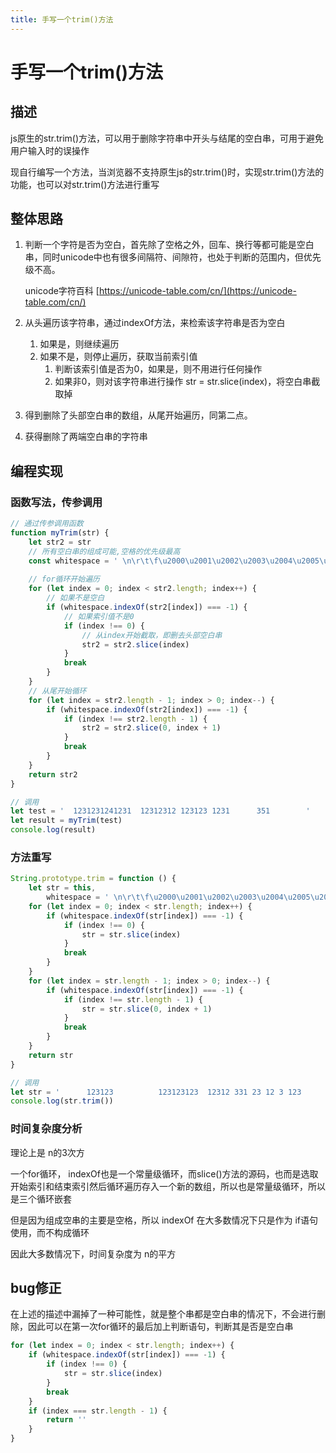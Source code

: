 ```yaml
---
title: 手写一个trim()方法
---
```

# 手写一个trim()方法

## 描述

js原生的str.trim()方法，可以用于删除字符串中开头与结尾的空白串，可用于避免用户输入时的误操作

现自行编写一个方法，当浏览器不支持原生js的str.trim()时，实现str.trim()方法的功能，也可以对str.trim()方法进行重写



## 整体思路

1. 判断一个字符是否为空白，首先除了空格之外，回车、换行等都可能是空白串，同时unicode中也有很多间隔符、间隙符，也处于判断的范围内，但优先级不高。

   unicode字符百科 [https://unicode-table.com/cn/](https://unicode-table.com/cn/)

2. 从头遍历该字符串，通过indexOf方法，来检索该字符串是否为空白

   1. 如果是，则继续遍历
   2. 如果不是，则停止遍历，获取当前索引值
      1. 判断该索引值是否为0，如果是，则不用进行任何操作
      2. 如果非0，则对该字符串进行操作 str = str.slice(index)，将空白串截取掉

3. 得到删除了头部空白串的数组，从尾开始遍历，同第二点。

4. 获得删除了两端空白串的字符串



## 编程实现

### 函数写法，传参调用

```javascript
// 通过传参调用函数
function myTrim(str) {
    let str2 = str
    // 所有空白串的组成可能,空格的优先级最高
    const whitespace = ' \n\r\t\f\u2000\u2001\u2002\u2003\u2004\u2005\u2006\u2007\u2008\u2009\u200a\u200b\u2028\u2029\u202f\u3000'
    
    // for循环开始遍历
    for (let index = 0; index < str2.length; index++) {
        // 如果不是空白
        if (whitespace.indexOf(str2[index]) === -1) {
            // 如果索引值不是0
            if (index !== 0) {
                // 从index开始截取，即删去头部空白串
                str2 = str2.slice(index)
            }
            break
        }
    }
    // 从尾开始循环
    for (let index = str2.length - 1; index > 0; index--) {
        if (whitespace.indexOf(str2[index]) === -1) {
            if (index !== str2.length - 1) {
                str2 = str2.slice(0, index + 1)
            }
            break
        }
    }
    return str2
}

// 调用
let test = '  1231231241231  12312312 123123 1231      351        '
let result = myTrim(test)
console.log(result)
```

### 方法重写

```javascript
String.prototype.trim = function () {
    let str = this,
        whitespace = ' \n\r\t\f\u2000\u2001\u2002\u2003\u2004\u2005\u2006\u2007\u2008\u2009\u200a\u200b\u2028\u2029\u202f\u3000'
    for (let index = 0; index < str.length; index++) {
        if (whitespace.indexOf(str[index]) === -1) {
            if (index !== 0) {
                str = str.slice(index)
            }
            break
        }
    }
    for (let index = str.length - 1; index > 0; index--) {
        if (whitespace.indexOf(str[index]) === -1) {
            if (index !== str.length - 1) {
                str = str.slice(0, index + 1)
            }
            break
        }
    }
    return str
}

// 调用
let str = '      123123          123123123  12312 331 23 12 3 123          '
console.log(str.trim())
```

### 时间复杂度分析

理论上是 n的3次方

一个for循环， indexOf也是一个常量级循环，而slice()方法的源码，也而是选取开始索引和结束索引然后循环遍历存入一个新的数组，所以也是常量级循环，所以是三个循环嵌套

但是因为组成空串的主要是空格，所以 indexOf 在大多数情况下只是作为 if语句使用，而不构成循环

因此大多数情况下，时间复杂度为 n的平方



## bug修正

在上述的描述中漏掉了一种可能性，就是整个串都是空白串的情况下，不会进行删除，因此可以在第一次for循环的最后加上判断语句，判断其是否是空白串

```javascript
for (let index = 0; index < str.length; index++) {
	if (whitespace.indexOf(str[index]) === -1) {
		if (index !== 0) {
			str = str.slice(index)
		}
		break
	}
    if (index === str.length - 1) {
        return ''
    }
}
```

